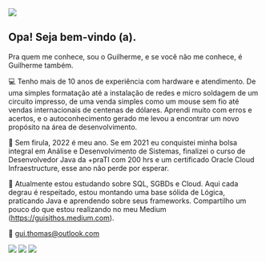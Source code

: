 
<div>
<a href="https://www.linkedin.com/in/guilhermethomas/" target="_blank"><img src="https://i.imgur.com/bLK4nLD.gif" target="_blank"></a>
</div>

## Opa! Seja bem-vindo (a).
Pra quem me conhece, sou o Guilherme, e se você não me conhece, é Guilherme também.

💻 Tenho mais de 10 anos de experiência com hardware e atendimento. De uma simples formatação até a instalação de redes e micro soldagem de um circuito impresso, de uma venda simples como um mouse sem fio até vendas internacionais de centenas de dólares. Aprendi muito com erros e acertos, e o autoconhecimento gerado me levou a encontrar um novo propósito na área de desenvolvimento.

📌 Sem firula, 2022 é meu ano. Se em 2021 eu conquistei minha bolsa integral em Análise e Desenvolvimento de Sistemas, finalizei o curso de Desenvolvedor Java da +praTI com 200 hrs e um certificado Oracle Cloud Infraestructure, esse ano não perde por esperar. 

📖 Atualmente estou estudando sobre SQL, SGBDs e Cloud. Aqui cada degrau é respeitado, estou montando uma base sólida de Lógica, praticando Java e aprendendo sobre seus frameworks. 
Compartilho um pouco do que estou realizando no meu Medium (https://guisithos.medium.com).


📮 gui.thomas@outlook.com






<div>
<a href="https://www.linkedin.com/in/guilhermethomas/v" target="_blank"><img src="https://img.shields.io/badge/-LinkedIn-%230077B5?style=for-the-badge&logo=linkedin&logoColor=white" target="_blank"></a>
<a href="https://www.instagram.com/guisithos" target="_blank"><img src="https://img.shields.io/badge/-Instagram-%23E4405F?style=for-the-badge&logo=instagram&logoColor=white" target="_blank"></a>
<a href="https://www.medium.com/@guisithos" target="_blank"><img src="https://img.shields.io/badge/Medium-12100E?style=for-the-badge&logo=medium&logoColor=white" target="_blank"></a>

</div>

